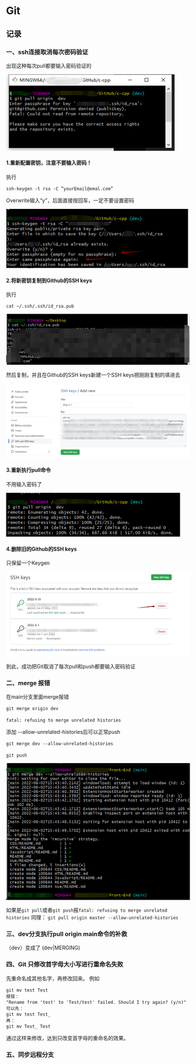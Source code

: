 

# Git 

## 记录

### 一、ssh连接取消每次密码验证

出现这种每次pull都要输入密码验证的

![](./static/SSH-Cancel-erification/password_always.png)

#### 1.重新配置密钥，注意不要输入密码！

执行

```git
ssh-keygen -t rsa -C ”yourEmail@emal.com”
```

Overwrite输入“y”，后面直接按回车，一定不要设置密码

![](./static/SSH-Cancel-erification/reset_keygen.png)

#### 2.将新密钥复制到Github的SSH keys

执行

```
cat ~/.ssh/.ssh/id_rsa.pub
```

![](./static/SSH-Cancel-erification/cat_newkeygen.png)

然后复制，并且在Github的SSH keys新建一个SSH keys把刚刚复制的填进去

![](./static/SSH-Cancel-erification/paste_newketygen.png)

#### 3.重新执行pull命令

不用输入密码了

![](./static/SSH-Cancel-erification/pull_again.png)

#### 4.删除旧的Github的SSH keys

只保留一个Keygen

![](./static/SSH-Cancel-erification/delet_oldkeygen.png)

到此，成功把Git取消了每次pull和push都要输入密码验证



### 二、merge 报错

在main分支里面merge报错

```
git merge origin dev

fatal: refusing to merge unrelated histories

```



添加 --allow-unrelated-histories后可以正常push



```
git merge dev --allow-unrelated-histories

git push
```



![](./static/merge/merge_error.png)

如果是`git pull`或者`git push`报`fatal: refusing to merge unrelated histories`
同理：
`git pull origin master --allow-unrelated-histories`

### 三、dev分支执行pull origin main命令的补救 

（dev）变成了 (dev|MERGING)

### 四、Git 只修改首字母大小写进行重命名失败
先重命名成其他名字，再修改回来。
例如
```
git mv test Test
报错： 
"Rename from 'test' to 'Test/test' failed. Should I try again? (y/n)"
可以先：
git mv test Test_
再：
git mv Test_ Test

```

通过这样来修改，达到只改变首字母的重命名的效果。

### 五、同步远程分支

